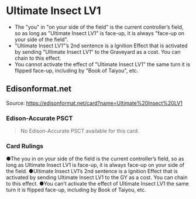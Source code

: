 # Ultimate Insect LV1

*   The "you" in "on your side of the field" is the current controller’s field, so as long as "Ultimate Insect LV1" is face-up, it is always "face-up on your side of the field".
*   "Ultimate Insect LV1"’s 2nd sentence is a Ignition Effect that is activated by sending "Ultimate Insect LV1" to the Graveyard as a cost. You can chain to this effect.
*   You cannot activate the effect of "Ultimate Insect LV1" the same turn it is flipped face-up, including by "Book of Taiyou", etc.

## Edisonformat.net

Source: https://edisonformat.net/card?name=Ultimate%20Insect%20LV1

### Edison-Accurate PSCT

> No Edison-Accurate PSCT available for this card.

### Card Rulings

●The you in on your side of the field is the current controller’s field, so as long as Ultimate Insect LV1 is face-up, it is always face-up on your side of the field.
●Ultimate Insect LV1’s 2nd sentence is a Ignition Effect that is activated by sending Ultimate Insect LV1 to the GY as a cost. You can chain to this effect.
●You can't activate the effect of Ultimate Insect LV1 the same turn it is flipped face-up, including by Book of Taiyou, etc.
            